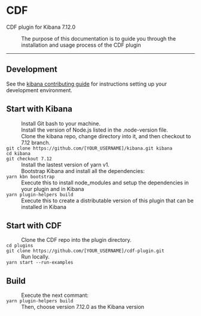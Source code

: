 # CDF
<!-- # Guy Golpur 24/10/2021- KPMG -->

CDF plugin for Kibana 7.12.0

<dl>
  <dd>The purpose of this documentation is to guide you through the installation and usage process of the CDF plugin</dd>
</dl>

---

## Development

See the [kibana contributing guide](https://github.com/elastic/kibana/blob/master/CONTRIBUTING.md) for instructions setting up your development environment.

## Start with Kibana

<dl>
  <dd>Install Git bash to your machine.</dd>
  <dd>Install the version of Node.js listed in the .node-version file.</dd>
  <dd>Clone the kibana repo, change directory into it, and then checkout to 7.12 branch.</dd>
  <dt><code>git clone https://github.com/[YOUR_USERNAME]/kibana.git kibana</code></dt>
  <dt><code>cd kibana</code></dt>
  <dt><code>git checkout 7.12</code></dt>

  <dd>Install the lastest version of yarn v1.</dd>

  <dd>Bootstrap Kibana and install all the dependencies:</dd>
  <dt><code>yarn kbn bootstrap</code></dt>
  <dd>Execute this to install node_modules and setup the dependencies in your plugin and in Kibana</dd>

  <dt><code>yarn plugin-helpers build</code></dt>
  <dd>Execute this to create a distributable version of this plugin that can be installed in Kibana</dd>
</dl>

## Start with CDF

<dl>
  <dd>Clone the CDF repo into the plugin directory.</dd>
  <dt><code>cd plugins</code></dt>
  <dt><code>git clone https://github.com/[YOUR_USERNAME]/cdf-plugin.git</code></dt>

  <dd>Run locally.</dd>
  <dt><code>yarn start --run-examples</code></dt>
</dl>

## Build

<dl>
  <dd>Execute the next commant:</dd>
  <dt><code>yarn plugin-helpers build</code></dt>
  <dd>Then, choose version 7.12.0 as the Kibana version</dd>
</dl>